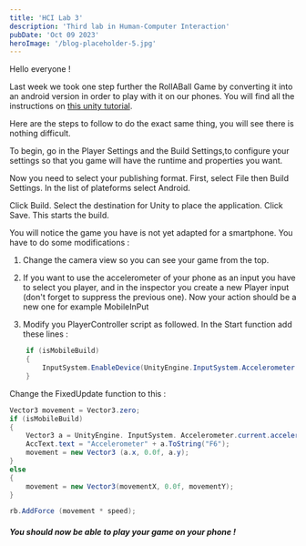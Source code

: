 ```yaml
---
title: 'HCI Lab 3'
description: 'Third lab in Human-Computer Interaction'
pubDate: 'Oct 09 2023'
heroImage: '/blog-placeholder-5.jpg'
---
```


Hello everyone !

Last week we took one step further the RollABall Game by converting it into an android version in order to play with it on our phones. You will find all the instructions on <a href="https://docs.unity3d.com/Manual/android-BuildProcess.html">this unity tutorial</a>.

Here are the steps to follow to do the exact same thing, you will see there is nothing difficult.


To begin, go in the Player Settings and the Build Settings,to configure your settings so that you game will have the runtime and properties you want.

Now you need to select your publishing format. First, select File then Build Settings. In the list of plateforms select Android.

Click Build. Select the destination for Unity to place the application. Click Save. This starts the build.

You will notice the game you have is not yet adapted for a smartphone. You have to do some modifications :

1) Change the camera view so you can see your game from the top.

2) If you want to use the accelerometer of your phone as an input you have to select you player, and in the inspector you create a new Player input (don't forget to suppress the previous one). Now your action should be a new one for example MobileInPut

3) Modify you PlayerController script as followed.
In the Start function add these lines :
```C#
    if (isMobileBuild)
    {
        InputSystem.EnableDevice(UnityEngine.InputSystem.Accelerometer.current);
    }
```
Change the FixedUpdate function to this :
````C#
Vector3 movement = Vector3.zero;
if (isMobileBuild)
{
    Vector3 a = UnityEngine. InputSystem. Accelerometer.current.acceleration.ReadValue();
    AccText.text = "Accelerometer" + a.ToString("F6");
    movement = new Vector3 (a.x, 0.0f, a.y);
}
else
{
    movement = new Vector3(movementX, 0.0f, movementY);
}

rb.AddForce (movement * speed);
````


##### You should now be able to play your game on your phone !

